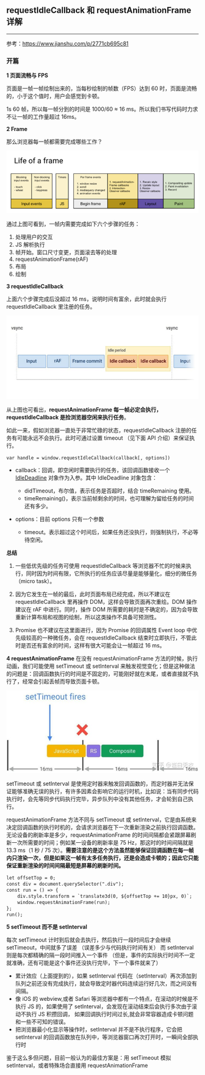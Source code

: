 ## requestIdleCallback 和 requestAnimationFrame 详解

---

参考：https://www.jianshu.com/p/2771cb695c81

### 开篇

**1 页面流畅与 FPS**

页面是一帧一帧绘制出来的，当每秒绘制的帧数（FPS）达到 60 时，页面是流畅的，小于这个值时，用户会感觉到卡顿。

1s 60 帧，所以每一帧分到的时间是 1000/60 ≈ 16 ms。所以我们书写代码时力求不让一帧的工作量超过 16ms。

**2 Frame**

那么浏览器每一帧都需要完成哪些工作？

![avatar](./images/5-1.png)

通过上图可看到，一帧内需要完成如下六个步骤的任务：

1. 处理用户的交互
2. JS 解析执行
3. 帧开始。窗口尺寸变更，页面滚去等的处理
4. requestAnimationFrame(rAF)
5. 布局
6. 绘制

**3 requestIdleCallback**

上面六个步骤完成后没超过 16 ms，说明时间有富余，此时就会执行 requestIdleCallback 里注册的任务。

![avatar](./images/5-2.png)

从上图也可看出，**requestAnimationFrame 每一帧必定会执行，requestIdleCallback 是捡浏览器空闲来执行任务**。

如此一来，假如浏览器一直处于非常忙碌的状态，requestIdleCallback 注册的任务有可能永远不会执行。此时可通过设置 timeout （见下面 API 介绍）来保证执行。

```
var handle = window.requestIdleCallback(callback[, options])
```

- callback：回调，即空闲时需要执行的任务，该回调函数接收一个 [IdleDeadline](https://developer.mozilla.org/zh-CN/docs/Web/API/IdleDeadline) 对象作为入参。其中 IdleDeadline 对象包含：

  - didTimeout，布尔值，表示任务是否超时，结合 timeRemaining 使用。
  - timeRemaining()，表示当前帧剩余的时间，也可理解为留给任务的时间还有多少。

- options：目前 options 只有一个参数

  - timeout。表示超过这个时间后，如果任务还没执行，则强制执行，不必等待空闲。

**总结**

1. 一些低优先级的任务可使用 requestIdleCallback 等浏览器不忙的时候来执行，同时因为时间有限，它所执行的任务应该尽量是能够量化，细分的微任务（micro task）。

2. 因为它发生在一帧的最后，此时页面布局已经完成，所以不建议在 requestIdleCallback 里再操作 DOM，这样会导致页面再次重绘。DOM 操作建议在 rAF 中进行。同时，操作 DOM 所需要的耗时是不确定的，因为会导致重新计算布局和视图的绘制，所以这类操作不具备可预测性。

3. Promise 也不建议在这里面进行，因为 Promise 的回调属性 Event loop 中优先级较高的一种微任务，会在 requestIdleCallback 结束时立即执行，不管此时是否还有富余的时间，这样有很大可能会让一帧超过 16 ms。

**4 requestAnimationFrame**
在没有 requestAnimationFrame 方法的时候，执行动画，我们可能使用 setTimeout 或 setInterval 来触发视觉变化；但是这种做法的问题是：回调函数执行的时间是不固定的，可能刚好就在末尾，或者直接就不执行了，经常会引起丢帧而导致页面卡顿。

![avatar](./images/5-3.png)

setTimeout 或 setInterval 是使用定时器来触发回调函数的，而定时器并无法保证能够准确无误的执行，有许多因素会影响它的运行时机，比如说：当有同步代码执行时，会先等同步代码执行完毕，异步队列中没有其他任务，才会轮到自己执行。

requestAnimationFrame 方法不同与 setTimeout 或 setInterval，它是由系统来决定回调函数的执行时机的，会请求浏览器在下一次重新渲染之前执行回调函数。无论设备的刷新率是多少，requestAnimationFrame 的时间间隔都会紧跟屏幕刷新一次所需要的时间；例如某一设备的刷新率是 75 Hz，那这时的时间间隔就是 13.3 ms（1 秒 / 75 次）。**需要注意的是这个方法虽然能够保证回调函数在每一帧内只渲染一次，但是如果这一帧有太多任务执行，还是会造成卡顿的；因此它只能保证重新渲染的时间间隔最短是屏幕的刷新时间。**

```
let offsetTop = 0;
const div = document.querySelector(".div");
const run = () => {
    div.style.transform = `translate3d(0, ${offsetTop += 10}px, 0)`;
    window.requestAnimationFrame(run);
};
run();
```

**5 setTimeout 而不是 setInterval**

每次 setTimeout 计时到后就会去执行，然后执行一段时间后才会继续 setTimeout，中间就多了误差 （误差多少与代码执行时间有关）
而 setInterval 则是每次都精确的隔一段时间推入一个事件 （但是，事件的实际执行时间不一定就准确，还有可能是这个事件还没执行完毕，下一个事件就来了）

- 累计效应（上面提到的），如果 setInterval 代码在（setInterval）再次添加到队列之前还没有完成执行，就会导致定时器代码连续运行好几次，而之间没有间隔。
- 像 iOS 的 webview,或者 Safari 等浏览器中都有一个特点，在滚动的时候是不执行 JS 的，如果使用了 setInterval，会发现在滚动结束后会执行多次由于滚动不执行 JS 积攒回调， 如果回调执行时间过长,就会非常容器造成卡顿问题和一些不可知的错误。
- 把浏览器最小化显示等操作时，setInterval 并不是不执行程序，它会把 setInterval 的回调函数放在队列中，等浏览器窗口再次打开时，一瞬间全部执行时

鉴于这么多但问题，目前一般认为的最佳方案是：用 setTimeout 模拟 setInterval，或者特殊场合直接用 requestAnimationFrame
